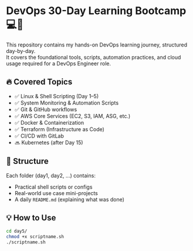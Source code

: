 # DevOps 30-Day Learning Bootcamp 💻🚀

This repository contains my hands-on DevOps learning journey, structured day-by-day.  
It covers the foundational tools, scripts, automation practices, and cloud usage required for a DevOps Engineer role.

## 🔥 Covered Topics

- ✅ Linux & Shell Scripting (Day 1–5)
- ✅ System Monitoring & Automation Scripts
- ✅ Git & GitHub workflows
- ✅ AWS Core Services (EC2, S3, IAM, ASG, etc.)
- ✅ Docker & Containerization
- ✅ Terraform (Infrastructure as Code)
- ✅ CI/CD with GitLab
- 🔜 Kubernetes (after Day 15)

## 📁 Structure

Each folder (day1, day2, ...) contains:
- Practical shell scripts or configs
- Real-world use case mini-projects
- A daily `README.md` (explaining what was done)

## 💡 How to Use

```bash
cd day5/
chmod +x scriptname.sh
./scriptname.sh
